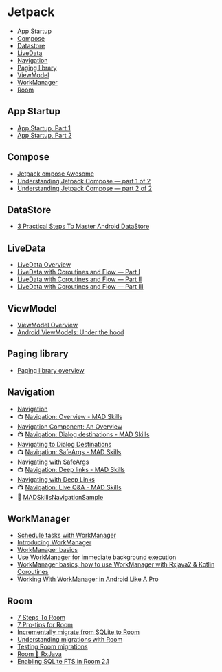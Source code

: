 # Jetpack

- [App Startup](#app-startup)
- [Compose](#compose)
- [Datastore](#datastore)
- [LiveData](#livedata)
- [Navigation](#navigation)
- [Paging library](#paging-library)
- [ViewModel](#viewmodel)
- [WorkManager](#workmanager)
- [Room](#room)

## App Startup
- [App Startup, Part 1](https://medium.com/androiddevelopers/app-startup-part-1-34f57b65cacd)
- [App Startup, Part 2](https://medium.com/androiddevelopers/app-startup-part-2-c431e80d0df)

## Compose

- [Jetpack ompose Awesome](https://github.com/jetpack-compose/jetpack-compose-awesome)
- [Understanding Jetpack Compose — part 1 of 2](https://medium.com/androiddevelopers/understanding-jetpack-compose-part-1-of-2-ca316fe39050)
- [Understanding Jetpack Compose — part 2 of 2](https://medium.com/androiddevelopers/under-the-hood-of-jetpack-compose-part-2-of-2-37b2c20c6cdd)

## DataStore

- [3 Practical Steps To Master Android DataStore](https://vladsonkin.com/3-practical-steps-to-master-android-datastore/)

## LiveData

- [LiveData Overview](https://developer.android.com/topic/libraries/architecture/livedata)
- [LiveData with Coroutines and Flow — Part I](https://medium.com/androiddevelopers/livedata-with-coroutines-and-flow-part-i-reactive-uis-b20f676d25d7)
- [LiveData with Coroutines and Flow — Part II](https://medium.com/androiddevelopers/livedata-with-coroutines-and-flow-part-ii-launching-coroutines-with-architecture-components-337909f37ae7)
- [LiveData with Coroutines and Flow — Part III](https://medium.com/androiddevelopers/livedata-with-coroutines-and-flow-part-iii-livedata-and-coroutines-patterns-592485a4a85a)

## ViewModel

- [ViewModel Overview](https://developer.android.com/topic/libraries/architecture/viewmodel)
- [Android ViewModels: Under the hood](https://medium.com/mindorks/android-viewmodels-under-the-hood-ddc679d77dd5)

## Paging library

- [Paging library overview](https://developer.android.com/topic/libraries/architecture/paging)

## Navigation

- [Navigation](https://developer.android.com/guide/navigation)
- 📺 [Navigation: Overview - MAD Skills](https://youtu.be/xITkfPIaStU)
- [Navigation Component: An Overview](https://medium.com/androiddevelopers/navigation-component-an-overview-4697a208c2b5)
- 📺 [Navigation: Dialog destinations - MAD Skills](https://youtu.be/OfEOYxWVRTM)
- [Navigating to Dialog Destinations](https://medium.com/androiddevelopers/navigation-component-dialog-destinations-bfeb8b022759)
- 📺 [Navigation: SafeArgs - MAD Skills](https://youtu.be/8I8Xykqn4hk)
- [Navigating with SafeArgs](https://medium.com/androiddevelopers/navigating-with-safeargs-bf26c17b1269)
- 📺 [Navigation: Deep links - MAD Skills](https://youtu.be/XJgPIeolJu8)
- [Navigating with Deep Links](https://medium.com/androiddevelopers/navigating-with-deep-links-910a4a6588c)
- 📺 [Navigation: Live Q&A - MAD Skills](https://youtu.be/RC5bwJ4u9T8)
- 💾 [MADSkillsNavigationSample](https://github.com/android/architecture-components-samples/tree/main/MADSkillsNavigationSample)

## WorkManager

- [Schedule tasks with WorkManager](https://developer.android.com/topic/libraries/architecture/workmanager)
- [Introducing WorkManager](https://medium.com/androiddevelopers/introducing-workmanager-2083bcfc4712)
- [WorkManager basics](https://medium.com/androiddevelopers/workmanager-basics-beba51e94048)
- [Use WorkManager for immediate background execution](https://medium.com/androiddevelopers/use-workmanager-for-immediate-background-execution-a57db502603d)
- [WorkManager basics, how to use WorkManager with Rxjava2 & Kotlin Coroutines](https://medium.com/swlh/workmanager-basics-how-to-use-workmanager-with-rxjava2-kotlin-coroutines-c2a317197038)
- [Working With WorkManager in Android Like A Pro](https://medium.com/mindorks/work-manager-in-android-9cdb66c9a1df)

## Room

- [7 Steps To Room](https://medium.com/androiddevelopers/7-steps-to-room-27a5fe5f99b2)
- [7 Pro-tips for Room](https://medium.com/androiddevelopers/7-pro-tips-for-room-fbadea4bfbd1)
- [Incrementally migrate from SQLite to Room](https://medium.com/androiddevelopers/incrementally-migrate-from-sqlite-to-room-66c2f655b377)
- [Understanding migrations with Room](https://medium.com/androiddevelopers/understanding-migrations-with-room-f01e04b07929)
- [Testing Room migrations](https://medium.com/androiddevelopers/testing-room-migrations-be93cdb0d975)
- [Room 🔗 RxJava](https://medium.com/androiddevelopers/room-rxjava-acb0cd4f3757)
- [Enabling SQLite FTS in Room 2.1](https://medium.com/@sienatime/enabling-sqlite-fts-in-room-2-1-75e17d0f0ff8)
